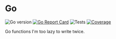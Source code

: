 # Go

![Go version](https://img.shields.io/github/go-mod/go-version/devkvlt/go)
[![Go Report Card](https://goreportcard.com/badge/github.com/devkvlt/go)](https://goreportcard.com/report/github.com/devkvlt/go)
![Tests](https://img.shields.io/github/actions/workflow/status/devkvlt/go/test.yml?branch=main&label=tests)
[![Coverage](https://github.com/devkvlt/go/wiki/coverage.svg)](https://raw.githack.com/wiki/devkvlt/go/coverage.html)

Go functions I'm too lazy to write twice.

